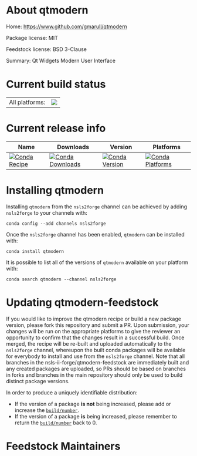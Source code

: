 About qtmodern
==============

Home: https://www.github.com/gmarull/qtmodern

Package license: MIT

Feedstock license: BSD 3-Clause

Summary: Qt Widgets Modern User Interface



Current build status
====================


<table><tr><td>All platforms:</td>
    <td>
      <a href="https://dev.azure.com/nsls2forge/nsls2forge/_build/latest?definitionId=143&branchName=master">
        <img src="https://dev.azure.com/nsls2forge/nsls2forge/_apis/build/status/qtmodern-feedstock?branchName=master">
      </a>
    </td>
  </tr>
</table>

Current release info
====================

| Name | Downloads | Version | Platforms |
| --- | --- | --- | --- |
| [![Conda Recipe](https://img.shields.io/badge/recipe-qtmodern-green.svg)](https://anaconda.org/nsls2forge/qtmodern) | [![Conda Downloads](https://img.shields.io/conda/dn/nsls2forge/qtmodern.svg)](https://anaconda.org/nsls2forge/qtmodern) | [![Conda Version](https://img.shields.io/conda/vn/nsls2forge/qtmodern.svg)](https://anaconda.org/nsls2forge/qtmodern) | [![Conda Platforms](https://img.shields.io/conda/pn/nsls2forge/qtmodern.svg)](https://anaconda.org/nsls2forge/qtmodern) |

Installing qtmodern
===================

Installing `qtmodern` from the `nsls2forge` channel can be achieved by adding `nsls2forge` to your channels with:

```
conda config --add channels nsls2forge
```

Once the `nsls2forge` channel has been enabled, `qtmodern` can be installed with:

```
conda install qtmodern
```

It is possible to list all of the versions of `qtmodern` available on your platform with:

```
conda search qtmodern --channel nsls2forge
```




Updating qtmodern-feedstock
===========================

If you would like to improve the qtmodern recipe or build a new
package version, please fork this repository and submit a PR. Upon submission,
your changes will be run on the appropriate platforms to give the reviewer an
opportunity to confirm that the changes result in a successful build. Once
merged, the recipe will be re-built and uploaded automatically to the
`nsls2forge` channel, whereupon the built conda packages will be available for
everybody to install and use from the `nsls2forge` channel.
Note that all branches in the nsls-ii-forge/qtmodern-feedstock are
immediately built and any created packages are uploaded, so PRs should be based
on branches in forks and branches in the main repository should only be used to
build distinct package versions.

In order to produce a uniquely identifiable distribution:
 * If the version of a package **is not** being increased, please add or increase
   the [``build/number``](https://conda.io/docs/user-guide/tasks/build-packages/define-metadata.html#build-number-and-string).
 * If the version of a package **is** being increased, please remember to return
   the [``build/number``](https://conda.io/docs/user-guide/tasks/build-packages/define-metadata.html#build-number-and-string)
   back to 0.

Feedstock Maintainers
=====================


